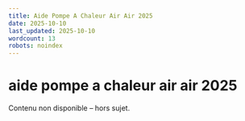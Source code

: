 ```yaml
---
title: Aide Pompe A Chaleur Air Air 2025
date: 2025-10-10
last_updated: 2025-10-10
wordcount: 13
robots: noindex
---
```


# aide pompe a chaleur air air 2025

Contenu non disponible – hors sujet.